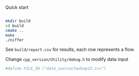 
Quick start

```bash

mkdir build
cd build
cmake ..
make
./niffer
```

See `build/report.csv` for results, each row represents a flow.


Change `cpp_version/Utility/debug.h` to modify data input

```bash
#define FILE_IN ("data_source/hadoop15.csv")
```